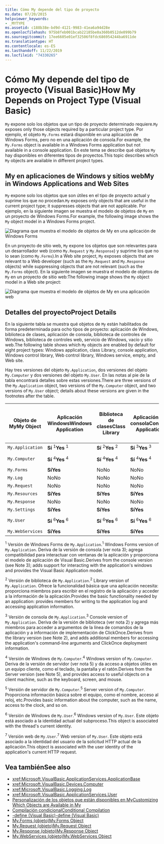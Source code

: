 ```yaml
---
title: Cómo My depende del tipo de proyecto
ms.date: 07/20/2015
helpviewer_keywords:
- _MYTYPE
ms.assetid: c188b38e-bd9d-4121-9983-41ea6a94d28e
ms.openlocfilehash: 975b8feb001bcab22185be0a360b0512de099b79
ms.sourcegitcommit: 17ee6605e01ef32506f8fdc686954244ba6911de
ms.translationtype: HT
ms.contentlocale: es-ES
ms.lasthandoff: 11/22/2019
ms.locfileid: "74330265"
---
```

# <a name="how-my-depends-on-project-type-visual-basic"></a><span data-ttu-id="9f845-102">Cómo My depende del tipo de proyecto (Visual Basic)</span><span class="sxs-lookup"><span data-stu-id="9f845-102">How My Depends on Project Type (Visual Basic)</span></span>

<span data-ttu-id="9f845-103">`My` expone solo los objetos que un tipo de proyecto determinado requiere.</span><span class="sxs-lookup"><span data-stu-id="9f845-103">`My` exposes only those objects required by a particular project type.</span></span> <span data-ttu-id="9f845-104">Por ejemplo, el objeto `My.Forms` estará disponible en una aplicación de Windows Forms, pero no en una aplicación de consola.</span><span class="sxs-lookup"><span data-stu-id="9f845-104">For example, the `My.Forms` object is available in a Windows Forms application but not available in a console application.</span></span> <span data-ttu-id="9f845-105">En este tema se describe qué objetos `My` hay disponibles en diferentes tipos de proyectos.</span><span class="sxs-lookup"><span data-stu-id="9f845-105">This topic describes which `My` objects are available in different project types.</span></span>  
  
## <a name="my-in-windows-applications-and-web-sites"></a><span data-ttu-id="9f845-106">My en aplicaciones de Windows y sitios web</span><span class="sxs-lookup"><span data-stu-id="9f845-106">My in Windows Applications and Web Sites</span></span>  

 <span data-ttu-id="9f845-107">`My` expone solo los objetos que son útiles en el tipo de proyecto actual y suprime los que no procedan.</span><span class="sxs-lookup"><span data-stu-id="9f845-107">`My` exposes only objects that are useful in the current project type; it suppresses objects that are not applicable.</span></span> <span data-ttu-id="9f845-108">Por ejemplo, en la siguiente imagen se muestra el modelo de objetos de `My` en un proyecto de Windows Forms.</span><span class="sxs-lookup"><span data-stu-id="9f845-108">For example, the following image shows the `My` object model in a Windows Forms project.</span></span>  
  
 ![Diagrama que muestra el modelo de objetos de My en una aplicación de Windows Forms](./media/how-my-depends-on-project-type/my-object-model-windows-forms.png)  
  
 <span data-ttu-id="9f845-110">En un proyecto de sitio web, `My` expone los objetos que son relevantes para un desarrollador web (como `My.Request` y `My.Response`) y suprime los que no lo sean (como `My.Forms`).</span><span class="sxs-lookup"><span data-stu-id="9f845-110">In a Web site project, `My` exposes objects that are relevant to a Web developer (such as the `My.Request` and `My.Response` objects) while suppressing objects that are not relevant (such as the `My.Forms` object).</span></span> <span data-ttu-id="9f845-111">En la siguiente imagen se muestra el modelo de objetos de `My` en un proyecto de sitio web:</span><span class="sxs-lookup"><span data-stu-id="9f845-111">The following image shows the `My` object model in a Web site project:</span></span>  
  
 ![Diagrama que muestra el modelo de objetos de My en una aplicación web](./media/how-my-depends-on-project-type/my-object-model-web.png)  
  
## <a name="project-details"></a><span data-ttu-id="9f845-113">Detalles del proyecto</span><span class="sxs-lookup"><span data-stu-id="9f845-113">Project Details</span></span>  

 <span data-ttu-id="9f845-114">En la siguiente tabla se muestra qué objetos de `My` están habilitados de forma predeterminada para ocho tipos de proyecto: aplicación de Windows, biblioteca de clases, aplicación de consola, biblioteca de controles de Windows, biblioteca de controles web, servicio de Windows, vacío y sitio web.</span><span class="sxs-lookup"><span data-stu-id="9f845-114">The following table shows which `My` objects are enabled by default for eight project types: Windows application, class Library, console application, Windows control library, Web control library, Windows service, empty, and Web site.</span></span>  
  
 <span data-ttu-id="9f845-115">Hay tres versiones del objeto `My.Application`, dos versiones del objeto `My.Computer` y dos versiones del objeto `My.User`. En las notas al pie de la tabla encontrará detalles sobre estas versiones.</span><span class="sxs-lookup"><span data-stu-id="9f845-115">There are three versions of the `My.Application` object, two versions of the `My.Computer` object, and two versions of `My.User` object; details about these versions are given in the footnotes after the table.</span></span>  
  
|<span data-ttu-id="9f845-116">Objeto de My</span><span class="sxs-lookup"><span data-stu-id="9f845-116">My Object</span></span>|<span data-ttu-id="9f845-117">Aplicación Windows</span><span class="sxs-lookup"><span data-stu-id="9f845-117">Windows Application</span></span>|<span data-ttu-id="9f845-118">Biblioteca de clases</span><span class="sxs-lookup"><span data-stu-id="9f845-118">Class Library</span></span>|<span data-ttu-id="9f845-119">Aplicación de consola</span><span class="sxs-lookup"><span data-stu-id="9f845-119">Console Application</span></span>|<span data-ttu-id="9f845-120">Biblioteca de controles de Windows</span><span class="sxs-lookup"><span data-stu-id="9f845-120">Windows Control Library</span></span>|<span data-ttu-id="9f845-121">Biblioteca de controles web</span><span class="sxs-lookup"><span data-stu-id="9f845-121">Web Control Library</span></span>|<span data-ttu-id="9f845-122">Servicio de Windows</span><span class="sxs-lookup"><span data-stu-id="9f845-122">Windows Service</span></span>|<span data-ttu-id="9f845-123">Empty</span><span class="sxs-lookup"><span data-stu-id="9f845-123">Empty</span></span>|<span data-ttu-id="9f845-124">Sitio web</span><span class="sxs-lookup"><span data-stu-id="9f845-124">Web Site</span></span>|  
|---|---|---|---|---|---|---|---|---|  
|`My.Application`|<span data-ttu-id="9f845-125">**Sí** <sup>1</sup></span><span class="sxs-lookup"><span data-stu-id="9f845-125">**Yes** <sup>1</sup></span></span>|<span data-ttu-id="9f845-126">**Sí** <sup>2</sup></span><span class="sxs-lookup"><span data-stu-id="9f845-126">**Yes** <sup>2</sup></span></span>|<span data-ttu-id="9f845-127">**Sí** <sup>3</sup></span><span class="sxs-lookup"><span data-stu-id="9f845-127">**Yes** <sup>3</sup></span></span>|<span data-ttu-id="9f845-128">**Sí** <sup>2</sup></span><span class="sxs-lookup"><span data-stu-id="9f845-128">**Yes** <sup>2</sup></span></span>|<span data-ttu-id="9f845-129">No</span><span class="sxs-lookup"><span data-stu-id="9f845-129">No</span></span>|<span data-ttu-id="9f845-130">**Sí** <sup>3</sup></span><span class="sxs-lookup"><span data-stu-id="9f845-130">**Yes** <sup>3</sup></span></span>|<span data-ttu-id="9f845-131">No</span><span class="sxs-lookup"><span data-stu-id="9f845-131">No</span></span>|<span data-ttu-id="9f845-132">No</span><span class="sxs-lookup"><span data-stu-id="9f845-132">No</span></span>|  
|`My.Computer`|<span data-ttu-id="9f845-133">**Sí** <sup>4</sup></span><span class="sxs-lookup"><span data-stu-id="9f845-133">**Yes** <sup>4</sup></span></span>|<span data-ttu-id="9f845-134">**Sí** <sup>4</sup></span><span class="sxs-lookup"><span data-stu-id="9f845-134">**Yes** <sup>4</sup></span></span>|<span data-ttu-id="9f845-135">**Sí** <sup>4</sup></span><span class="sxs-lookup"><span data-stu-id="9f845-135">**Yes** <sup>4</sup></span></span>|<span data-ttu-id="9f845-136">**Sí** <sup>4</sup></span><span class="sxs-lookup"><span data-stu-id="9f845-136">**Yes** <sup>4</sup></span></span>|<span data-ttu-id="9f845-137">**Sí** <sup>5</sup></span><span class="sxs-lookup"><span data-stu-id="9f845-137">**Yes** <sup>5</sup></span></span>|<span data-ttu-id="9f845-138">**Sí** <sup>4</sup></span><span class="sxs-lookup"><span data-stu-id="9f845-138">**Yes** <sup>4</sup></span></span>|<span data-ttu-id="9f845-139">No</span><span class="sxs-lookup"><span data-stu-id="9f845-139">No</span></span>|<span data-ttu-id="9f845-140">**Sí** <sup>5</sup></span><span class="sxs-lookup"><span data-stu-id="9f845-140">**Yes** <sup>5</sup></span></span>|  
|`My.Forms`|<span data-ttu-id="9f845-141">**Sí**</span><span class="sxs-lookup"><span data-stu-id="9f845-141">**Yes**</span></span>|<span data-ttu-id="9f845-142">No</span><span class="sxs-lookup"><span data-stu-id="9f845-142">No</span></span>|<span data-ttu-id="9f845-143">No</span><span class="sxs-lookup"><span data-stu-id="9f845-143">No</span></span>|<span data-ttu-id="9f845-144">**Sí**</span><span class="sxs-lookup"><span data-stu-id="9f845-144">**Yes**</span></span>|<span data-ttu-id="9f845-145">No</span><span class="sxs-lookup"><span data-stu-id="9f845-145">No</span></span>|<span data-ttu-id="9f845-146">No</span><span class="sxs-lookup"><span data-stu-id="9f845-146">No</span></span>|<span data-ttu-id="9f845-147">No</span><span class="sxs-lookup"><span data-stu-id="9f845-147">No</span></span>|<span data-ttu-id="9f845-148">No</span><span class="sxs-lookup"><span data-stu-id="9f845-148">No</span></span>|  
|`My.Log`|<span data-ttu-id="9f845-149">No</span><span class="sxs-lookup"><span data-stu-id="9f845-149">No</span></span>|<span data-ttu-id="9f845-150">No</span><span class="sxs-lookup"><span data-stu-id="9f845-150">No</span></span>|<span data-ttu-id="9f845-151">No</span><span class="sxs-lookup"><span data-stu-id="9f845-151">No</span></span>|<span data-ttu-id="9f845-152">No</span><span class="sxs-lookup"><span data-stu-id="9f845-152">No</span></span>|<span data-ttu-id="9f845-153">No</span><span class="sxs-lookup"><span data-stu-id="9f845-153">No</span></span>|<span data-ttu-id="9f845-154">No</span><span class="sxs-lookup"><span data-stu-id="9f845-154">No</span></span>|<span data-ttu-id="9f845-155">No</span><span class="sxs-lookup"><span data-stu-id="9f845-155">No</span></span>|<span data-ttu-id="9f845-156">**Sí**</span><span class="sxs-lookup"><span data-stu-id="9f845-156">**Yes**</span></span>|  
|`My.Request`|<span data-ttu-id="9f845-157">No</span><span class="sxs-lookup"><span data-stu-id="9f845-157">No</span></span>|<span data-ttu-id="9f845-158">No</span><span class="sxs-lookup"><span data-stu-id="9f845-158">No</span></span>|<span data-ttu-id="9f845-159">No</span><span class="sxs-lookup"><span data-stu-id="9f845-159">No</span></span>|<span data-ttu-id="9f845-160">No</span><span class="sxs-lookup"><span data-stu-id="9f845-160">No</span></span>|<span data-ttu-id="9f845-161">No</span><span class="sxs-lookup"><span data-stu-id="9f845-161">No</span></span>|<span data-ttu-id="9f845-162">No</span><span class="sxs-lookup"><span data-stu-id="9f845-162">No</span></span>|<span data-ttu-id="9f845-163">No</span><span class="sxs-lookup"><span data-stu-id="9f845-163">No</span></span>|<span data-ttu-id="9f845-164">**Sí**</span><span class="sxs-lookup"><span data-stu-id="9f845-164">**Yes**</span></span>|  
|`My.Resources`|<span data-ttu-id="9f845-165">**Sí**</span><span class="sxs-lookup"><span data-stu-id="9f845-165">**Yes**</span></span>|<span data-ttu-id="9f845-166">**Sí**</span><span class="sxs-lookup"><span data-stu-id="9f845-166">**Yes**</span></span>|<span data-ttu-id="9f845-167">**Sí**</span><span class="sxs-lookup"><span data-stu-id="9f845-167">**Yes**</span></span>|<span data-ttu-id="9f845-168">**Sí**</span><span class="sxs-lookup"><span data-stu-id="9f845-168">**Yes**</span></span>|<span data-ttu-id="9f845-169">**Sí**</span><span class="sxs-lookup"><span data-stu-id="9f845-169">**Yes**</span></span>|<span data-ttu-id="9f845-170">**Sí**</span><span class="sxs-lookup"><span data-stu-id="9f845-170">**Yes**</span></span>|<span data-ttu-id="9f845-171">No</span><span class="sxs-lookup"><span data-stu-id="9f845-171">No</span></span>|<span data-ttu-id="9f845-172">No</span><span class="sxs-lookup"><span data-stu-id="9f845-172">No</span></span>|  
|`My.Response`|<span data-ttu-id="9f845-173">No</span><span class="sxs-lookup"><span data-stu-id="9f845-173">No</span></span>|<span data-ttu-id="9f845-174">No</span><span class="sxs-lookup"><span data-stu-id="9f845-174">No</span></span>|<span data-ttu-id="9f845-175">No</span><span class="sxs-lookup"><span data-stu-id="9f845-175">No</span></span>|<span data-ttu-id="9f845-176">No</span><span class="sxs-lookup"><span data-stu-id="9f845-176">No</span></span>|<span data-ttu-id="9f845-177">No</span><span class="sxs-lookup"><span data-stu-id="9f845-177">No</span></span>|<span data-ttu-id="9f845-178">No</span><span class="sxs-lookup"><span data-stu-id="9f845-178">No</span></span>|<span data-ttu-id="9f845-179">No</span><span class="sxs-lookup"><span data-stu-id="9f845-179">No</span></span>|<span data-ttu-id="9f845-180">**Sí**</span><span class="sxs-lookup"><span data-stu-id="9f845-180">**Yes**</span></span>|  
|`My.Settings`|<span data-ttu-id="9f845-181">**Sí**</span><span class="sxs-lookup"><span data-stu-id="9f845-181">**Yes**</span></span>|<span data-ttu-id="9f845-182">**Sí**</span><span class="sxs-lookup"><span data-stu-id="9f845-182">**Yes**</span></span>|<span data-ttu-id="9f845-183">**Sí**</span><span class="sxs-lookup"><span data-stu-id="9f845-183">**Yes**</span></span>|<span data-ttu-id="9f845-184">**Sí**</span><span class="sxs-lookup"><span data-stu-id="9f845-184">**Yes**</span></span>|<span data-ttu-id="9f845-185">**Sí**</span><span class="sxs-lookup"><span data-stu-id="9f845-185">**Yes**</span></span>|<span data-ttu-id="9f845-186">**Sí**</span><span class="sxs-lookup"><span data-stu-id="9f845-186">**Yes**</span></span>|<span data-ttu-id="9f845-187">No</span><span class="sxs-lookup"><span data-stu-id="9f845-187">No</span></span>|<span data-ttu-id="9f845-188">No</span><span class="sxs-lookup"><span data-stu-id="9f845-188">No</span></span>|  
|`My.User`|<span data-ttu-id="9f845-189">**Sí** <sup>6</sup></span><span class="sxs-lookup"><span data-stu-id="9f845-189">**Yes** <sup>6</sup></span></span>|<span data-ttu-id="9f845-190">**Sí** <sup>6</sup></span><span class="sxs-lookup"><span data-stu-id="9f845-190">**Yes** <sup>6</sup></span></span>|<span data-ttu-id="9f845-191">**Sí** <sup>6</sup></span><span class="sxs-lookup"><span data-stu-id="9f845-191">**Yes** <sup>6</sup></span></span>|<span data-ttu-id="9f845-192">**Sí** <sup>6</sup></span><span class="sxs-lookup"><span data-stu-id="9f845-192">**Yes** <sup>6</sup></span></span>|<span data-ttu-id="9f845-193">**Sí** <sup>7</sup></span><span class="sxs-lookup"><span data-stu-id="9f845-193">**Yes** <sup>7</sup></span></span>|<span data-ttu-id="9f845-194">**Sí** <sup>6</sup></span><span class="sxs-lookup"><span data-stu-id="9f845-194">**Yes** <sup>6</sup></span></span>|<span data-ttu-id="9f845-195">No</span><span class="sxs-lookup"><span data-stu-id="9f845-195">No</span></span>|<span data-ttu-id="9f845-196">**Sí** <sup>7</sup></span><span class="sxs-lookup"><span data-stu-id="9f845-196">**Yes** <sup>7</sup></span></span>|  
|`My.WebServices`|<span data-ttu-id="9f845-197">**Sí**</span><span class="sxs-lookup"><span data-stu-id="9f845-197">**Yes**</span></span>|<span data-ttu-id="9f845-198">**Sí**</span><span class="sxs-lookup"><span data-stu-id="9f845-198">**Yes**</span></span>|<span data-ttu-id="9f845-199">**Sí**</span><span class="sxs-lookup"><span data-stu-id="9f845-199">**Yes**</span></span>|<span data-ttu-id="9f845-200">**Sí**</span><span class="sxs-lookup"><span data-stu-id="9f845-200">**Yes**</span></span>|<span data-ttu-id="9f845-201">**Sí**</span><span class="sxs-lookup"><span data-stu-id="9f845-201">**Yes**</span></span>|<span data-ttu-id="9f845-202">**Sí**</span><span class="sxs-lookup"><span data-stu-id="9f845-202">**Yes**</span></span>|<span data-ttu-id="9f845-203">No</span><span class="sxs-lookup"><span data-stu-id="9f845-203">No</span></span>|<span data-ttu-id="9f845-204">No</span><span class="sxs-lookup"><span data-stu-id="9f845-204">No</span></span>|  
  
 <span data-ttu-id="9f845-205"><sup>1</sup> Versión de Windows Forms de `My.Application`.</span><span class="sxs-lookup"><span data-stu-id="9f845-205"><sup>1</sup> Windows Forms version of `My.Application`.</span></span> <span data-ttu-id="9f845-206">Deriva de la versión de consola (ver nota 3); agrega compatibilidad para interactuar con ventanas de la aplicación y proporciona el modelo de aplicación de Visual Basic.</span><span class="sxs-lookup"><span data-stu-id="9f845-206">Derives from the console version (see Note 3); adds support for interacting with the application's windows and provides the Visual Basic Application model.</span></span>  
  
 <span data-ttu-id="9f845-207"><sup>2</sup> Versión de biblioteca de `My.Application`.</span><span class="sxs-lookup"><span data-stu-id="9f845-207"><sup>2</sup> Library version of `My.Application`.</span></span> <span data-ttu-id="9f845-208">Ofrece la funcionalidad básica que una aplicación necesita: proporciona miembros para escribir en el registro de la aplicación y acceder a la información de la aplicación.</span><span class="sxs-lookup"><span data-stu-id="9f845-208">Provides the basic functionality needed by an application: provides members for writing to the application log and accessing application information.</span></span>  
  
 <span data-ttu-id="9f845-209"><sup>3</sup> Versión de consola de `My.Application`.</span><span class="sxs-lookup"><span data-stu-id="9f845-209"><sup>3</sup> Console version of `My.Application`.</span></span> <span data-ttu-id="9f845-210">Deriva de la versión de biblioteca (ver nota 2) y agrega más miembros para acceder a argumentos de la línea de comandos de la aplicación y a información de implementación de ClickOnce.</span><span class="sxs-lookup"><span data-stu-id="9f845-210">Derives from the library version (see Note 2), and adds additional members for accessing the application's command-line arguments and ClickOnce deployment information.</span></span>  
  
 <span data-ttu-id="9f845-211"><sup>4</sup> Versión de Windows de `My.Computer`.</span><span class="sxs-lookup"><span data-stu-id="9f845-211"><sup>4</sup> Windows version of `My.Computer`.</span></span> <span data-ttu-id="9f845-212">Deriva de la versión de servidor (ver nota 5) y da acceso a objetos útiles en un equipo cliente, como el teclado, la pantalla y el ratón.</span><span class="sxs-lookup"><span data-stu-id="9f845-212">Derives from the Server version (see Note 5), and provides access to useful objects on a client machine, such as the keyboard, screen, and mouse.</span></span>  
  
 <span data-ttu-id="9f845-213"><sup>5</sup> Versión de servidor de `My.Computer`.</span><span class="sxs-lookup"><span data-stu-id="9f845-213"><sup>5</sup> Server version of `My.Computer`.</span></span> <span data-ttu-id="9f845-214">Proporciona información básica sobre el equipo, como el nombre, acceso al reloj, etc.</span><span class="sxs-lookup"><span data-stu-id="9f845-214">Provides basic information about the computer, such as the name, access to the clock, and so on.</span></span>  
  
 <span data-ttu-id="9f845-215"><sup>6</sup> Versión de Windows de `My.User`.</span><span class="sxs-lookup"><span data-stu-id="9f845-215"><sup>6</sup> Windows version of `My.User`.</span></span> <span data-ttu-id="9f845-216">Este objeto está asociado a la identidad actual del subproceso.</span><span class="sxs-lookup"><span data-stu-id="9f845-216">This object is associated with the thread's current identity.</span></span>  
  
 <span data-ttu-id="9f845-217"><sup>7</sup> Versión web de `My.User`.</span><span class="sxs-lookup"><span data-stu-id="9f845-217"><sup>7</sup> Web version of `My.User`.</span></span> <span data-ttu-id="9f845-218">Este objeto está asociado a la identidad del usuario de la solicitud HTTP actual de la aplicación.</span><span class="sxs-lookup"><span data-stu-id="9f845-218">This object is associated with the user identity of the application's current HTTP request.</span></span>  
  
## <a name="see-also"></a><span data-ttu-id="9f845-219">Vea también</span><span class="sxs-lookup"><span data-stu-id="9f845-219">See also</span></span>

- <xref:Microsoft.VisualBasic.ApplicationServices.ApplicationBase>
- <xref:Microsoft.VisualBasic.Devices.Computer>
- <xref:Microsoft.VisualBasic.Logging.Log>
- <xref:Microsoft.VisualBasic.ApplicationServices.User>
- [<span data-ttu-id="9f845-220">Personalización de los objetos que están disponibles en My</span><span class="sxs-lookup"><span data-stu-id="9f845-220">Customizing Which Objects are Available in My</span></span>](../../../visual-basic/developing-apps/customizing-extending-my/customizing-which-objects-are-available-in-my.md)
- [<span data-ttu-id="9f845-221">Compilación condicional</span><span class="sxs-lookup"><span data-stu-id="9f845-221">Conditional Compilation</span></span>](../../../visual-basic/programming-guide/program-structure/conditional-compilation.md)
- [<span data-ttu-id="9f845-222">-define (Visual Basic)</span><span class="sxs-lookup"><span data-stu-id="9f845-222">-define (Visual Basic)</span></span>](../../../visual-basic/reference/command-line-compiler/define.md)
- [<span data-ttu-id="9f845-223">My.Forms (objeto)</span><span class="sxs-lookup"><span data-stu-id="9f845-223">My.Forms Object</span></span>](../../../visual-basic/language-reference/objects/my-forms-object.md)
- [<span data-ttu-id="9f845-224">My.Request (objeto)</span><span class="sxs-lookup"><span data-stu-id="9f845-224">My.Request Object</span></span>](../../../visual-basic/language-reference/objects/my-request-object.md)
- [<span data-ttu-id="9f845-225">My.Response (objeto)</span><span class="sxs-lookup"><span data-stu-id="9f845-225">My.Response Object</span></span>](../../../visual-basic/language-reference/objects/my-response-object.md)
- [<span data-ttu-id="9f845-226">My.WebServices (objeto)</span><span class="sxs-lookup"><span data-stu-id="9f845-226">My.WebServices Object</span></span>](../../../visual-basic/language-reference/objects/my-webservices-object.md)
